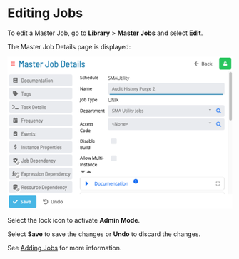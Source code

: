 # Editing Jobs

To edit a Master Job, go to **Library** > **Master Jobs** and select **Edit**.

The Master Job Details page is displayed:

![Master Job Details](master-job-edit.png 'Master Job Details')

Select the lock icon to activate **Admin Mode**.

Select **Save** to save the changes or **Undo** to discard the changes.

See [Adding Jobs](Add-Jobs.md) for more information.

